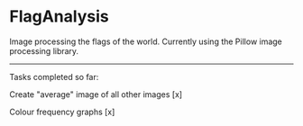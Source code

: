 # FlagAnalysis
Image processing the flags of the world.
Currently using the Pillow image processing library.

--------------

Tasks completed so far:

Create "average" image of all other images [x]

Colour frequency graphs [x]
